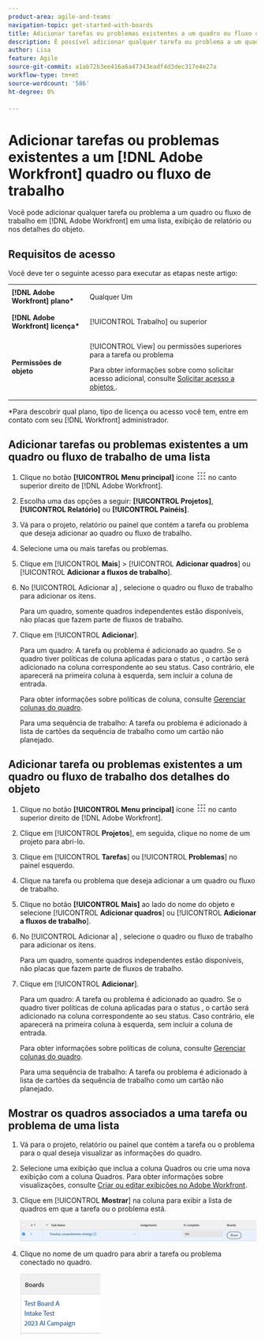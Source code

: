 ```yaml
---
product-area: agile-and-teams
navigation-topic: get-started-with-boards
title: Adicionar tarefas ou problemas existentes a um quadro ou fluxo de trabalho da Adobe Workfront
description: É possível adicionar qualquer tarefa ou problema a um quadro no Adobe Workfront a partir de uma lista ou exibição de relatório.
author: Lisa
feature: Agile
source-git-commit: a1ab72b3ee416a6a47343eadf4d3dec317e4e27a
workflow-type: tm+mt
source-wordcount: '586'
ht-degree: 0%

---
```


# Adicionar tarefas ou problemas existentes a um [!DNL Adobe Workfront] quadro ou fluxo de trabalho

Você pode adicionar qualquer tarefa ou problema a um quadro ou fluxo de trabalho em [!DNL Adobe Workfront] em uma lista, exibição de relatório ou nos detalhes do objeto.

## Requisitos de acesso

Você deve ter o seguinte acesso para executar as etapas neste artigo:

<table style="table-layout:auto">
 <col>
 <col>
 <tbody>
  <tr>
   <td role="rowheader"><strong>[!DNL Adobe Workfront] plano*</strong></td>
   <td> <p>Qualquer Um</p> </td>
  </tr>
  <tr>
   <td role="rowheader"><strong>[!DNL Adobe Workfront] licença*</strong></td>
   <td> <p>[!UICONTROL Trabalho] ou superior</p> </td>
  </tr>
  <tr>
   <td role="rowheader"><strong>Permissões de objeto</strong></td>
   <td> <p>[!UICONTROL View] ou permissões superiores para a tarefa ou problema</p> <p>Para obter informações sobre como solicitar acesso adicional, consulte <a href="/help/quicksilver/workfront-basics/grant-and-request-access-to-objects/request-access.md" class="MCXref xref">Solicitar acesso a objetos </a>.</p> </td>
  </tr>
 </tbody>
</table>

&#42;Para descobrir qual plano, tipo de licença ou acesso você tem, entre em contato com seu [!DNL Workfront] administrador.

## Adicionar tarefas ou problemas existentes a um quadro ou fluxo de trabalho de uma lista

1. Clique no botão **[!UICONTROL Menu principal]** ícone ![](assets/main-menu-icon.png) no canto superior direito de [!DNL Adobe Workfront].
1. Escolha uma das opções a seguir: **[!UICONTROL Projetos]**, **[!UICONTROL Relatório]** ou **[!UICONTROL Painéis]**.
1. Vá para o projeto, relatório ou painel que contém a tarefa ou problema que deseja adicionar ao quadro ou fluxo de trabalho.
1. Selecione uma ou mais tarefas ou problemas.
1. Clique em [!UICONTROL **Mais**] > [!UICONTROL **Adicionar quadros**] ou [!UICONTROL **Adicionar a fluxos de trabalho**].
1. No [!UICONTROL Adicionar a] , selecione o quadro ou fluxo de trabalho para adicionar os itens.

   Para um quadro, somente quadros independentes estão disponíveis, não placas que fazem parte de fluxos de trabalho.

1. Clique em [!UICONTROL **Adicionar**].

   Para um quadro: A tarefa ou problema é adicionado ao quadro. Se o quadro tiver políticas de coluna aplicadas para o status , o cartão será adicionado na coluna correspondente ao seu status. Caso contrário, ele aparecerá na primeira coluna à esquerda, sem incluir a coluna de entrada.

   Para obter informações sobre políticas de coluna, consulte [Gerenciar colunas do quadro](/help/quicksilver/agile/get-started-with-boards/manage-board-columns.md).

   Para uma sequência de trabalho: A tarefa ou problema é adicionado à lista de cartões da sequência de trabalho como um cartão não planejado.

## Adicionar tarefa ou problemas existentes a um quadro ou fluxo de trabalho dos detalhes do objeto

1. Clique no botão **[!UICONTROL Menu principal]** ícone ![](assets/main-menu-icon.png) no canto superior direito de [!DNL Adobe Workfront].
1. Clique em [!UICONTROL **Projetos**], em seguida, clique no nome de um projeto para abri-lo.
1. Clique em [!UICONTROL **Tarefas**] ou [!UICONTROL **Problemas**] no painel esquerdo.
1. Clique na tarefa ou problema que deseja adicionar a um quadro ou fluxo de trabalho.
1. Clique no botão **[!UICONTROL Mais]** ao lado do nome do objeto e selecione [!UICONTROL **Adicionar quadros**] ou [!UICONTROL **Adicionar a fluxos de trabalho**].
1. No [!UICONTROL Adicionar a] , selecione o quadro ou fluxo de trabalho para adicionar os itens.

   Para um quadro, somente quadros independentes estão disponíveis, não placas que fazem parte de fluxos de trabalho.

1. Clique em [!UICONTROL **Adicionar**].

   Para um quadro: A tarefa ou problema é adicionado ao quadro. Se o quadro tiver políticas de coluna aplicadas para o status , o cartão será adicionado na coluna correspondente ao seu status. Caso contrário, ele aparecerá na primeira coluna à esquerda, sem incluir a coluna de entrada.

   Para obter informações sobre políticas de coluna, consulte [Gerenciar colunas do quadro](/help/quicksilver/agile/get-started-with-boards/manage-board-columns.md).

   Para uma sequência de trabalho: A tarefa ou problema é adicionado à lista de cartões da sequência de trabalho como um cartão não planejado.

## Mostrar os quadros associados a uma tarefa ou problema de uma lista

1. Vá para o projeto, relatório ou painel que contém a tarefa ou o problema para o qual deseja visualizar as informações do quadro.
1. Selecione uma exibição que inclua a coluna Quadros ou crie uma nova exibição com a coluna Quadros.
Para obter informações sobre visualizações, consulte [Criar ou editar exibições no Adobe Workfront](/help/quicksilver/reports-and-dashboards/reports/reporting-elements/create-edit-views.md).
1. Clique em [!UICONTROL **Mostrar**] na coluna para exibir a lista de quadros em que a tarefa ou o problema está.

   ![Mostrar quadros na coluna](assets/show-boards-in-column.png)

1. Clique no nome de um quadro para abrir a tarefa ou problema conectado no quadro.

   ![Selecionar um quadro](assets/select-board-in-column.png)
